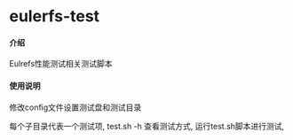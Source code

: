 # eulerfs-test

#### 介绍
Eulrefs性能测试相关测试脚本

#### 使用说明
修改config文件设置测试盘和测试目录

每个子目录代表一个测试项, test.sh -h 查看测试方式, 运行test.sh脚本进行测试,
